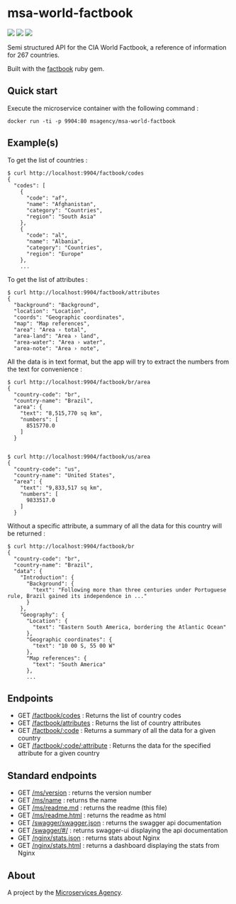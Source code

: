 
# msa-world-factbook

![](https://travis-ci.org/TheMicroservicesAgency/msa-world-factbook.svg?branch=master)
[![](https://images.microbadger.com/badges/version/msagency/msa-world-factbook.svg)](https://microbadger.com/images/msagency/msa-world-factbook "Get your own version badge on microbadger.com")
[![](https://images.microbadger.com/badges/image/msagency/msa-world-factbook.svg)](https://microbadger.com/images/msagency/msa-world-factbook "Get your own image badge on microbadger.com")

Semi structured API for the CIA World Factbook, a reference of information for 267 countries.

Built with the [factbook](https://github.com/factbook/factbook) ruby gem.

## Quick start

Execute the microservice container with the following command :

    docker run -ti -p 9904:80 msagency/msa-world-factbook

## Example(s)

To get the list of countries :

    $ curl http://localhost:9904/factbook/codes
    {
      "codes": [
        {
          "code": "af",
          "name": "Afghanistan",
          "category": "Countries",
          "region": "South Asia"
        },
        {
          "code": "al",
          "name": "Albania",
          "category": "Countries",
          "region": "Europe"
        },
        ...

To get the list of attributes :

    $ curl http://localhost:9904/factbook/attributes
    {
      "background": "Background",
      "location": "Location",
      "coords": "Geographic coordinates",
      "map": "Map references",
      "area": "Area › total",
      "area-land": "Area › land",
      "area-water": "Area › water",
      "area-note": "Area › note",

All the data is in text format, but the app will try to extract the numbers from the text for convenience :

    $ curl http://localhost:9904/factbook/br/area
    {
      "country-code": "br",
      "country-name": "Brazil",
      "area": {
        "text": "8,515,770 sq km",
        "numbers": [
          8515770.0
        ]
      }


    $ curl http://localhost:9904/factbook/us/area
    {
      "country-code": "us",
      "country-name": "United States",
      "area": {
        "text": "9,833,517 sq km",
        "numbers": [
          9833517.0
        ]
      }

Without a specific attribute, a summary of all the data for this country will be returned :

    $ curl http://localhost:9904/factbook/br
    {
      "country-code": "br",
      "country-name": "Brazil",
      "data": {
        "Introduction": {
          "Background": {
            "text": "Following more than three centuries under Portuguese rule, Brazil gained its independence in ..."
          }
        },
        "Geography": {
          "Location": {
            "text": "Eastern South America, bordering the Atlantic Ocean"
          },
          "Geographic coordinates": {
            "text": "10 00 S, 55 00 W"
          },
          "Map references": {
            "text": "South America"
          },
          ...

## Endpoints

- GET [/factbook/codes](/factbook/codes) : Returns the list of country codes
- GET [/factbook/attributes](/factbook/attributes) : Returns the list of country attributes
- GET [/factbook/:code](/factbook/br) : Returns a summary of all the data for a given country
- GET [/factbook/:code/:attribute](/factbook/br/taxes) : Returns the data for the specified attribute for a given country

## Standard endpoints

- GET [/ms/version](/ms/version) : returns the version number
- GET [/ms/name](/ms/name) : returns the name
- GET [/ms/readme.md](/ms/readme.md) : returns the readme (this file)
- GET [/ms/readme.html](/ms/readme.html) : returns the readme as html
- GET [/swagger/swagger.json](/swagger/swagger.json) : returns the swagger api documentation
- GET [/swagger/#/](/swagger/#/) : returns swagger-ui displaying the api documentation
- GET [/nginx/stats.json](/nginx/stats.json) : returns stats about Nginx
- GET [/nginx/stats.html](/nginx/stats.html) : returns a dashboard displaying the stats from Nginx

## About

A project by the [Microservices Agency](http://microservices.agency).
